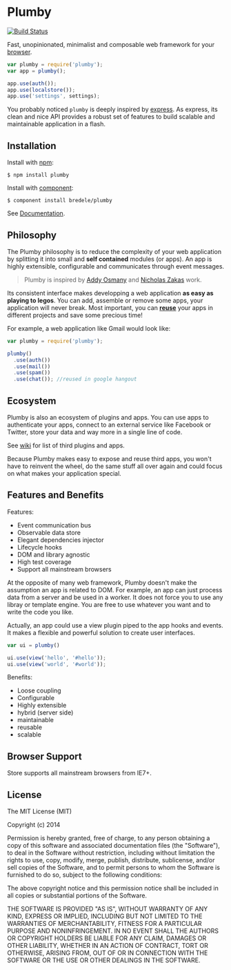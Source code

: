 
# Plumby

[![Build Status](https://travis-ci.org/bredele/plumby.png?branch=master)](https://travis-ci.org/bredele/plumby)

  Fast, unopinionated, minimalist and composable web framework for your [browser](#browser-support).  

```js
var plumby = require('plumby');
var app = plumby();

app.use(auth());
app.use(localstore());
app.use('settings', settings);
```

  You probably noticed `plumby` is deeply inspired by [express](https://github.com/visionmedia/express). As express, its clean and nice API provides a robust set of features to build scalable and maintainable application in a flash.

## Installation

  Install with [npm](http://nodejs.org):

    $ npm install plumby

  Install with [component](http://component.io):

    $ component install bredele/plumby

See [Documentation](https://github.com/bredele/plumby/wiki).

## Philosophy

  The Plumby philosophy is to reduce the complexity of your web application by splitting it into small and **self contained** modules (or apps). An app is highly extensible, configurable and communicates through event messages. 

  > Plumby is inspired by [Addy Osmany](http://addyosmani.com/largescalejavascript/) and [Nicholas Zakas](http://www.slideshare.net/nzakas/scalable-javascript-application-architecture-2012) work.

  Its consistent interface makes developping a web application **as easy as playing to legos**. You can add, assemble or remove some apps, your application will never break. Most important, you can **[reuse](#ecosystem)** your apps in different projects and save some precious time!

  For example, a web application like Gmail would look like:

```js
var plumby = require('plumby');

plumby()
  .use(auth())
  .use(mail())
  .use(spam())
  .use(chat()); //reused in google hangout
```

## Ecosystem

  Plumby is also an ecosystem of plugins and apps. You can use apps to authenticate your apps, connect to an external service like Facebook or Twitter, store your data and way more in a single line of code. 

  See [wiki](https://github.com/bredele/plumby/wiki) for list of third plugins and apps.

  Because Plumby makes easy to expose and reuse third apps, you won't have to reinvent the wheel, do the same stuff all over again and could focus on what makes your application special.

## Features and Benefits

Features:

  - Event communication bus
  - Observable data store
  - Elegant dependencies injector
  - Lifecycle hooks
  - DOM and library agnostic
  - High test coverage
  - Support all mainstream browsers

At the opposite of many web framework, Plumby doesn't make the assumption an app is related to DOM. For example, an app can just process data from a server and be used in a worker.
It does not force you to use any libray or template engine. You are free to use whatever you want and to write the code you like. 

Actually, an app could use a view plugin piped to the app hooks and events. It makes a flexible and powerful solution to create user interfaces.

```js
var ui = plumby()

ui.use(view('hello', '#hello'));
ui.use(view('world', '#world'));
```

Benefits:

  - Loose coupling
  - Configurable
  - Highly extensible
  - hybrid (server side)
  - maintainable
  - reusable
  - scalable

## Browser Support

Store supports all mainstream browsers from IE7+.

## License

  The MIT License (MIT)

  Copyright (c) 2014 <Olivier Wietrich>

  Permission is hereby granted, free of charge, to any person obtaining a copy
  of this software and associated documentation files (the "Software"), to deal
  in the Software without restriction, including without limitation the rights
  to use, copy, modify, merge, publish, distribute, sublicense, and/or sell
  copies of the Software, and to permit persons to whom the Software is
  furnished to do so, subject to the following conditions:

  The above copyright notice and this permission notice shall be included in
  all copies or substantial portions of the Software.

  THE SOFTWARE IS PROVIDED "AS IS", WITHOUT WARRANTY OF ANY KIND, EXPRESS OR
  IMPLIED, INCLUDING BUT NOT LIMITED TO THE WARRANTIES OF MERCHANTABILITY,
  FITNESS FOR A PARTICULAR PURPOSE AND NONINFRINGEMENT. IN NO EVENT SHALL THE
  AUTHORS OR COPYRIGHT HOLDERS BE LIABLE FOR ANY CLAIM, DAMAGES OR OTHER
  LIABILITY, WHETHER IN AN ACTION OF CONTRACT, TORT OR OTHERWISE, ARISING FROM,
  OUT OF OR IN CONNECTION WITH THE SOFTWARE OR THE USE OR OTHER DEALINGS IN
  THE SOFTWARE.